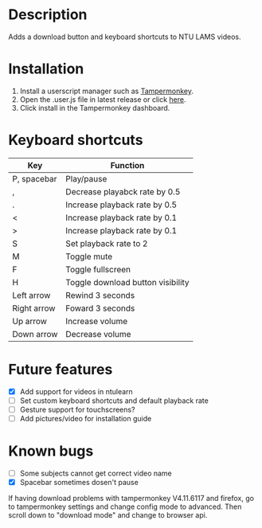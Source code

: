 # Description
Adds a download button and keyboard shortcuts to NTU LAMS videos.

# Installation
1. Install a userscript manager such as [Tampermonkey](https://www.tampermonkey.net/).
2. Open the .user.js file in latest release or click [here](https://github.com/klsjadhf/lams_userscript/releases/latest/download/lams.user.js).
3. Click install in the Tampermonkey dashboard.

# Keyboard shortcuts
Key | Function
----|---------
P, spacebar | Play/pause
, | Decrease playabck rate by 0.5
. | Increase playback rate by 0.5
< | Increase playback rate by 0.1
\> | Increase playback rate by 0.1
S | Set playback rate to 2
M | Toggle mute
F | Toggle fullscreen
H | Toggle download button visibility
Left arrow | Rewind 3 seconds
Right arrow | Foward 3 seconds
Up arrow | Increase volume
Down arrow | Decrease volume

# Future features
- [x] Add support for videos in ntulearn
- [ ] Set custom keyboard shortcuts and default playback rate
- [ ] Gesture support for touchscreens?
- [ ] Add pictures/video for installation guide

# Known bugs
- [ ] Some subjects cannot get correct video name
- [x] Spacebar sometimes dosen't pause  

If having download problems with tampermonkey V4.11.6117 and firefox, go to tampermonkey settings and change config mode to advanced. Then scroll down to "download mode" and change to browser api.
